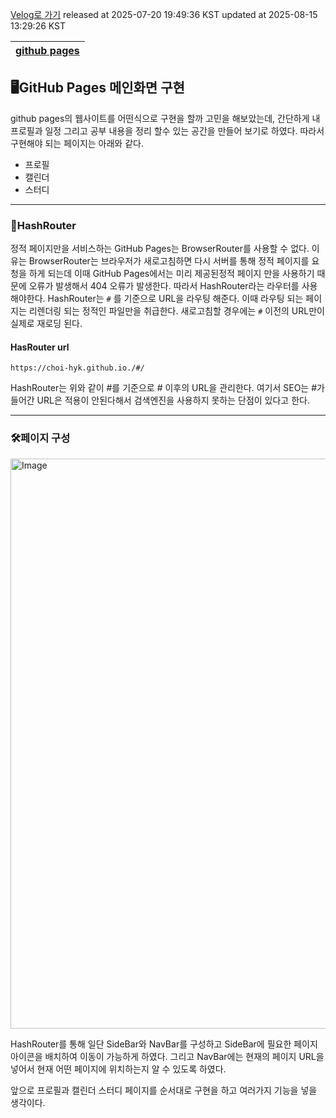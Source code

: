 [Velog로 가기](https://velog.io/@choi-hyk/GitHub-Pages-메인화면-구현하기)
released at 2025-07-20 19:49:36 KST
updated at 2025-08-15 13:29:26 KST

|[github pages](https://velog.io/tags/github-pages)|
|----|

## 🖥️GitHub Pages 메인화면 구현

github pages의 웹사이트를 어떤식으로 구현을 할까 고민을 해보았는데, 간단하게 내 프로필과 일정 그리고 공부 내용을 정리 할수 있는 공간을 만들어 보기로 하였다. 따라서 구현해야 되는 페이지는 아래와 같다.

- 프로필
- 캘린더
- 스터디

---

### 📁HashRouter

정적 페이지만을 서비스하는 GitHub Pages는 BrowserRouter를 사용할 수 없다. 이유는 BrowserRouter는 브라우저가 새로고침하면 다시 서버를 통해 정적 페이지를 요청을 하게 되는데 이때 GitHub Pages에서는 미리 제공된정적 페이지 만을 사용하기 때문에 오류가 발생해서 404 오류가 발생한다.
따라서 HashRouter라는 라우터를 사용해야한다. HashRouter는 `#` 를 기준으로 URL을 라우팅 해준다. 이때 라우팅 되는 페이지는 리렌더링 되는 정적인 파일만을 취급한다. 새로고침할 경우에는 `#` 이전의 URL만이 실제로 재로딩 된다. 

#### HasRouter url

```
https://choi-hyk.github.io./#/
```

HashRouter는 위와 같이 #를 기준으로 # 이후의 URL을 관리한다.
여기서 SEO는 #가 들어간 URL은 적용이 안된다해서 검색엔진을 사용하지 못하는 단점이 있다고 한다.

---

### 🛠️페이지 구성

<img width="1899" height="912" alt="Image" src="https://github.com/user-attachments/assets/67e54a44-1d1b-4d72-a1f3-fc3c1673ad58" />

HashRouter를 통해 일단 SideBar와 NavBar를 구성하고 SideBar에 필요한 페이지 아이콘을 배치하여 이동이 가능하게 하였다. 그리고 NavBar에는 현재의 페이지 URL을 넣어서 현재 어떤 페이지에 위치하는지 알 수 있도록 하였다.

앞으로 프로필과 캘린더 스터디 페이지를 순서대로 구현을 하고 여러가지 기능을 넣을 생각이다.
